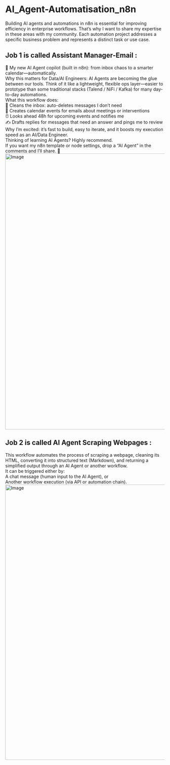 # AI_Agent-Automatisation_n8n
Building AI agents and automations in n8n is essential for improving efficiency in enterprise workflows. That’s why I want to share my expertise in these areas with my community. Each automation project addresses a specific business problem and represents a distinct task or use case.

## Job 1 is called Assistant Manager-Email : <br>
🚀 My new AI Agent copilot (built in n8n): from inbox chaos to a smarter calendar—automatically.<br>
Why this matters for Data/AI Engineers: AI Agents are becoming the glue between our tools. Think of it like a lightweight, flexible ops layer—easier to prototype than some traditional stacks (Talend / NiFi / Kafka) for many day-to-day automations. <br>
What this workflow does: <br>
🧹 Cleans the inbox: auto-deletes messages I don’t need <br>
📅 Creates calendar events for emails about meetings or interventions <br>
⏰ Looks ahead 48h for upcoming events and notifies me <br>
✍️ Drafts replies for messages that need an answer and pings me to review <br>
Why I’m excited: it’s fast to build, easy to iterate, and it boosts my execution speed as an AI/Data Engineer. <br>
Thinking of learning AI Agents? Highly recommend. <br>
If you want my n8n template or node settings, drop a “AI Agent” in the comments and I’ll share. 🙌 <br>
<img width="1219" height="872" alt="Image" src="https://github.com/user-attachments/assets/ae59b8d8-47d4-4f96-b10d-6cc82110b674" />

## Job 2 is called AI Agent Scraping Webpages : <br>
This workflow automates the process of scraping a webpage, cleaning its HTML, converting it into structured text (Markdown), and returning a simplified output through an AI Agent or another workflow. <br>
It can be triggered either by: <br>
A chat message (human input to the AI Agent), or <br>
Another workflow execution (via API or automation chain). <br>
<img width="1838" height="870" alt="Image" src="https://github.com/user-attachments/assets/9388ff31-9a1f-4180-8720-867d7c708715" />
